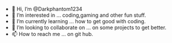 - 👋 Hi, I’m @Darkphantom1234
- 👀 I’m interested in ... coding,gaming and other fun stuff.
- 🌱 I’m currently learning ... how to get good with coding.
- 💞️ I’m looking to collaborate on ... on some projects to get better.
- 📫 How to reach me ... on git hub.

<!---
Darkphantom1234/Darkphantom1234 is a ✨ special ✨ repository because its `README.md` (this file) appears on your GitHub profile.
You can click the Preview link to take a look at your changes.
--->
